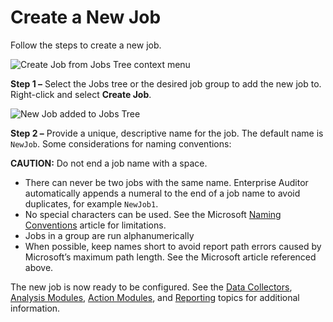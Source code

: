 # Create a New Job

Follow the steps to create a new job.

![Create Job from Jobs Tree context menu](/img/versioned_docs/accessanalyzer_11.6/accessanalyzer/admin/jobs/job/createjob.webp)

**Step 1 –** Select the Jobs tree or the desired job group to add the new job to. Right-click and
select **Create Job**.

![New Job added to Jobs Tree](/img/versioned_docs/accessanalyzer_11.6/accessanalyzer/admin/navigate/newjob.webp)

**Step 2 –** Provide a unique, descriptive name for the job. The default name is `NewJob`. Some
considerations for naming conventions:

**CAUTION:** Do not end a job name with a space.

- There can never be two jobs with the same name. Enterprise Auditor automatically appends a numeral
  to the end of a job name to avoid duplicates, for example `NewJob1`.
- No special characters can be used. See the Microsoft
  [Naming Conventions](https://learn.microsoft.com/en-us/windows/win32/fileio/naming-a-file#naming-conventions)
  article for limitations.
- Jobs in a group are run alphanumerically
- When possible, keep names short to avoid report path errors caused by Microsoft’s maximum path
  length. See the Microsoft article referenced above.

The new job is now ready to be configured. See the
[Data Collectors](/docs/accessanalyzer/11.6/accessanalyzer/admin/datacollector/overview.md),
[Analysis Modules](/docs/accessanalyzer/11.6/accessanalyzer/admin/analysis/overview.md),
[Action Modules](/docs/accessanalyzer/11.6/accessanalyzer/admin/action/overview.md),
and [Reporting](/docs/accessanalyzer/11.6/accessanalyzer/admin/report/overview.md)
topics for additional information.
